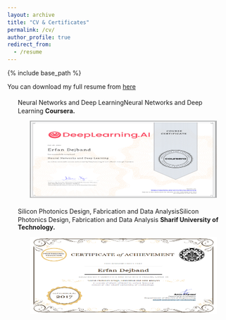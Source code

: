 ```yaml
---
layout: archive
title: "CV & Certificates"
permalink: /cv/
author_profile: true
redirect_from:
  - /resume
---
```


{% include base_path %}

You can download my full resume from [here](https://github.com/ErfanDejband/ErfanDejband.github.io/files/10553519/CV_Erfan_Dejband_latexe_.pdf)

<ul>
  <i class="fas fa-award" style="color:#FFD700;font-size:20px"></i>  Neural Networks and Deep LearningNeural Networks and Deep Learning <b> Coursera. </b>
  <p align="center">
  <img width="425" height="175" src="https://github.com/ErfanDejband/ErfanDejband.github.io/blob/master/images/Screenshot%202023-02-17%20130409.png?raw=true">
</p>
</ul>
<ul>
  <i class="fas fa-award" style="color:#FFD700;font-size:20px"></i> Silicon Photonics Design, Fabrication and Data AnalysisSilicon Photonics Design, Fabrication and Data Analysis <b> Sharif University of Technology. </b>
 
   <p align="center">
  <img width="425" height="175" src="https://github.com/ErfanDejband/ErfanDejband.github.io/blob/master/images/Screenshot%202023-02-17%20130357.png?raw=true">
</p>

</ul>
